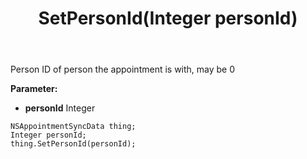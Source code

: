 ﻿---
uid: crmscript_ref_NSAppointmentSyncData_SetPersonId
title: SetPersonId(Integer personId)
intellisense: NSAppointmentSyncData.SetPersonId
keywords: NSAppointmentSyncData, GetPersonId
so.topic: reference
---

Person ID of person the appointment is with, may be 0

**Parameter:** 
 - **personId** Integer

```crmscript
NSAppointmentSyncData thing;
Integer personId;
thing.SetPersonId(personId);
```

